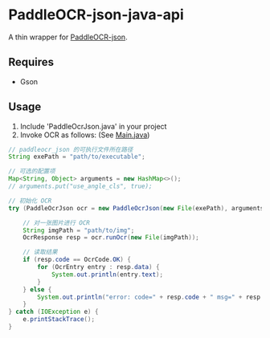 # PaddleOCR-json-java-api

A thin wrapper for [PaddleOCR-json](https://github.com/hiroi-sora/PaddleOCR-json).

## Requires
- Gson

## Usage
1. Include 'PaddleOcrJson.java' in your project
2. Invoke OCR as follows: (See [Main.java](https://github.com/jerrylususu/PaddleOCR-json-java-api/blob/main/src/main/java/org/example/Main.java))
```java
// paddleocr_json 的可执行文件所在路径
String exePath = "path/to/executable";

// 可选的配置项
Map<String, Object> arguments = new HashMap<>();
// arguments.put("use_angle_cls", true);

// 初始化 OCR
try (PaddleOcrJson ocr = new PaddleOcrJson(new File(exePath), arguments)) {

    // 对一张图片进行 OCR
    String imgPath = "path/to/img";
    OcrResponse resp = ocr.runOcr(new File(imgPath));

    // 读取结果
    if (resp.code == OcrCode.OK) {
        for (OcrEntry entry : resp.data) {
            System.out.println(entry.text);
        }
    } else {
        System.out.println("error: code=" + resp.code + " msg=" + resp.msg);
    }
} catch (IOException e) {
    e.printStackTrace();
}
```
